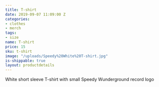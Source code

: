 ```yaml
---
title: T-shirt
date: 2019-09-07 11:09:00 Z
categories:
- clothes
- merch
tags:
- size
name: T-shirt
price: 15
sku: t-shirt
image: "/uploads/Speedy%20White%20T-shirt.jpg"
is-shippable: true
layout: productdetails
---
```


White short sleeve T-shirt with small Speedy Wunderground record logo